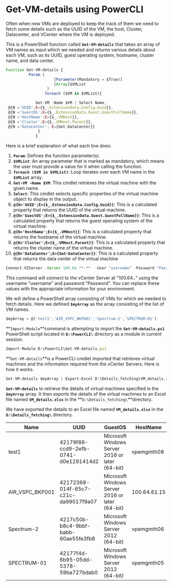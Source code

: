 # Get-VM-details using PowerCLI

Often when new VMs are deployed to keep the track of them we need to fetch some details such as the UUID of the VM, the host, Cluster, Datacenter, and VCenter where the VM is deployed.

This is a PowerShell function called **`Get-VM-details`** that takes an array of VM names as input which we needed and returns various details about each VM, such as its UUID, guest operating system, hostname, cluster name, and data center.

```jsx
Function Get-VM-details {
          Param (
                     [Parameter(Mandatory = $True)]
                     [Array]$VMList
                  )
                 foreach ($VM in $VMList){

             Get-VM -Name $VM | Select Name,
 @{N ='UUID';E={$_.ExtensionData.Config.Uuid}},
 @{N ='GuestOS';E={$_.ExtensionData.Guest.GuestFullName}},
 @{N ='HostName';E={$_.VMHost}},
 @{N ='Cluster';E={$_.VMHost.Parent}},
 @{N ='DataCenter'; E={Get-DataCenter}}
              }
             }
```

Here is a brief explanation of what each line does:
1. **`Param`**: Defines the function parameter(s).
2. **`$VMList`**: An array parameter that is marked as mandatory, which means the user must provide a value for it when calling the function.
3. **`foreach ($VM in $VMList)`**: Loop iterates over each VM name in the **`$VMList`** array.
4. **`Get-VM -Name $VM`**: This cmdlet retrieves the virtual machine with the given name.
5. **`Select`**: This cmdlet selects specific properties of the virtual machine object to display in the output.
6. **`@{N='UUID';E={$_.ExtensionData.Config.Uuid}}`**: This is a calculated property that returns the UUID of the virtual machine.
7. **`@{N='GuestOS';E={$_.ExtensionData.Guest.GuestFullName}}`**: This is a calculated property that returns the guest operating system of the virtual machine.
8. **`@{N='HostName';E={$_.VMHost}}`**: This is a calculated property that returns the hostname of the virtual machine.
9. **`@{N='Cluster';E={$_.VMHost.Parent}}`**: This is a calculated property that returns the cluster name of the virtual machine.
10. **`@{N='DataCenter';E={Get-DataCenter}}`**: This is a calculated property that returns the data center of the virtual machine

```jsx
Connect-VIServer -Server 100.64.**.**  -User "username" -Password "Password"
```
This command will connect to the vCenter Server at "100.64.**.**" using the username "username" and password "Password". You can replace these values with the appropriate information for your environment.

We will define a PowerShell array consisting of VMs for which we needed to fetch details. Here we defined  **`$myArray`**  as the array consisting of the list of VM names.
```jsx
$myArray = @('test1','AIR_VSPC_BKP001','Spectrum-2','SPECTRUM-01')
```

**`Import-Module`**command is attempting to import the **`Get-VM-details.ps1`** PowerShell script located in **`D:\PowerCLI\`** directory as a module in current session.

```jsx
Import-Module D:\PowerCLI\Get-VM-details.ps1
```
**`Get-VM-details`**is a PowerCLI cmdlet imported that retrieves virtual machines and the information required from the vCenter Servers. Here is how it works.

```jsx
Get-VM-details $myArray | Export-Excel D:\Details_fetching\VM_details.xlsx
```

**`Get-VM-details`** to retrieve the details of virtual machines specified in the **`$myArray`** array. It then exports the details of the virtual machines to an Excel file named **`VM_details.xlsx`**
 in the **`D:\Details_fetching\`**directory.

We have exported the details to an Excel file named **`VM_details.xlsx`**   in the **`D:\Details_fetching\`** directory.

| Name | UUID | GuestOS | HostName | Cluster | DataCenter |
| --- | --- | --- | --- | --- | --- |
| test1 | 42179f89-ccd9-2efb-0741-d0e1291414d2 | Microsoft Windows Server 2016 or later (64-bit) | vpemgmth08 | ARCON-CLUSTER | New_MGMT-Airoli |
| AIR_VSPC_BKP001 | 42172368-014f-65c7-c21c-da99017f9a07 | Microsoft Windows Server 2016 or later (64-bit) | 100.64.61.15 | ARCON-CLUSTER | New_MGMT-Airoli |
| Spectrum-2 | 4217c50b-b8c4-9bbf-babb-60ae55fe3fb8 | Microsoft Windows Server 2012 (64-bit) | vpemgmth06 | MGMTPOD-New | New_MGMT-Airoli |
| SPECTRUM-01 | 42177f4d-6b95-05dd-5378-59ba727bdab0 | Microsoft Windows Server 2012 (64-bit) | vpemgmth05 | MGMTPOD-New | New_MGMT-Airoli |
